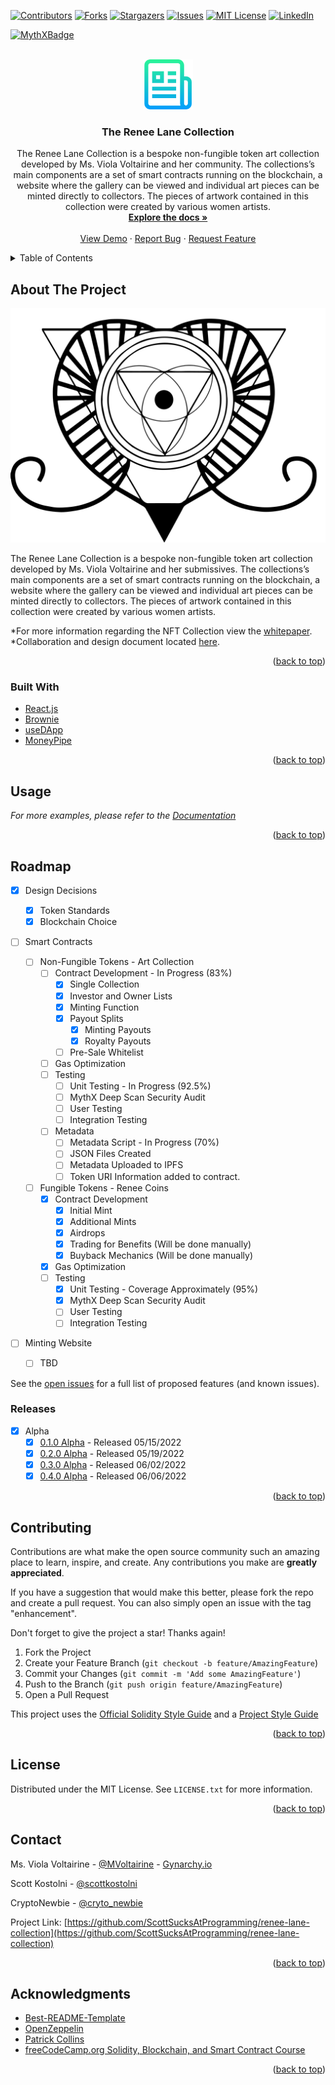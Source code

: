 <div  id="top"></div>
<!--
*** Thanks for checking out the Best-README-Template. If you have a suggestion
*** that would make this better, please fork the repo and create a pull request
*** or simply open an issue with the tag "enhancement".
*** Don't forget to give the project a star!
*** Thanks again! Now go create something AMAZING! :D
-->

<!-- PROJECT SHIELDS -->
<!--
*** I'm using markdown "reference style" links for readability.
*** Reference links are enclosed in brackets [ ] instead of parentheses ( ).
*** See the bottom of this document for the declaration of the reference variables
*** for contributors-url, forks-url, etc. This is an optional, concise syntax you may use.
*** https://www.markdownguide.org/basic-syntax/#reference-style-links
-->
<p align="center">

[![Contributors][contributors-shield]][contributors-url]
[![Forks][forks-shield]][forks-url] 
[![Stargazers][stars-shield]][stars-url]
[![Issues][issues-shield]][issues-url]
[![MIT License][license-shield]][license-url]
[![LinkedIn][linkedin-shield]][linkedin-url]

</p>
<p align="center">

[![MythXBadge](https://badgen.net/https/api.mythx.io/v1/projects/f4a48ee3-db16-414a-bc5b-e9c6e172473a/badge/data?cache=300&icon=https://raw.githubusercontent.com/ConsenSys/mythx-github-badge/main/logo_white.svg)](https://docs.mythx.io/dashboard/github-badges)

</p>

<!-- PROJECT LOGO -->
<br />
<div  align="center">
    <a  href="https://github.com/ScottSucksAtProgramming/renee-lane-collection">
    <img  src="/images/logo.png"  alt="Logo"  width="80"  height="80">
    </a>

<h3  align="center">The Renee Lane Collection</h3>

<p  align="center">
    The Renee Lane Collection is a bespoke non-fungible token art collection developed by Ms. Viola Voltairine and her community. The collections’s main components are a set of smart contracts running on the blockchain, a website where the gallery can be viewed and individual art pieces can be minted directly to collectors. The pieces of artwork contained in this collection were created by various women artists.
    <br />
    <a  href="https://github.com/ScottSucksAtProgramming/renee-lane-collection/tree/main/documentation"><strong>Explore the docs »</strong></a>
    <br />
    <br />
    <a  href="https://github.com/ScottSucksAtProgramming/renee-lane-collection">View Demo</a>
    ·
    <a  href="https://github.com/ScottSucksAtProgramming/renee-lane-collection/issues">Report Bug</a>
    ·
    <a  href="https://github.com/ScottSucksAtProgramming/renee-lane-collection/issues">Request Feature</a>
</p>

</div>

<!-- TABLE OF CONTENTS -->
<details>
    <summary>Table of Contents</summary>
    <ol>
        <li>
            <a  href="#about-the-project">About The Project</a>
            <ul>
                <li><a  href="#built-with">Built With</a></li>
            </ul>
        </li>
        <li>
            <a  href="#getting-started">Getting Started</a>
            <ul>
                <li><a  href="#prerequisites">Prerequisites</a></li>
                <li><a  href="#installation">Installation</a></li>
            </ul>
        </li>
        <li><a  href="#usage">Usage</a></li>
        <li><a  href="#roadmap">Roadmap</a></li>
        <li><a  href="#contributing">Contributing</a></li>
        <li><a  href="#license">License</a></li>
        <li><a  href="#contact">Contact</a></li>
        <li><a  href="#acknowledgments">Acknowledgments</a></li>
    </ol>
</details>

<!-- ABOUT THE PROJECT -->

## About The Project

[![Cathexis House Screen Shot][product-screenshot]](https://gynarchy.io)

The Renee Lane Collection is a bespoke non-fungible token art collection
developed by Ms. Viola Voltairine and her submissives. The collections’s main
components are a set of smart contracts running on the blockchain, a website
where the gallery can be viewed and individual art pieces can be minted
directly to collectors. The pieces of artwork contained in this collection were
created by various women artists.

*For more information regarding the NFT Collection view the
[whitepaper](https://assets.website-files.com/621167ee0b0a4ac70dfcf374/6223c38bdea9db9bbb79398f_ReneeLaneNFTCollection.pdf).
*Collaboration and design document located [here](https://bit.ly/rl_collab).

<p  align="right">(<a  href="#top">back to top</a>)</p>

### Built With

-   [React.js](https://reactjs.org/)
-   [Brownie](https://eth-brownie.readthedocs.io/)
-   [useDApp](https://usedapp.io/)
-   [MoneyPipe](https://moneypipe.xyz)

<p  align="right">(<a  href="#top">back to top</a>)</p>

<!-- GETTING STARTED -->
<!-- Temporarily Removed
## Getting Started

This is an example of how you may give instructions on setting up your project locally.

To get a local copy up and running follow these simple example steps.

### Prerequisites

This is an example of how to list things you need to use the software and how to install them.

* npm
    ```sh
npm install npm@latest -g
    ```
-->

<!-- Temporarily Removed

### Installation

_Below is an example of how you can instruct your audience on installing and setting up your app. This template doesn't rely on any external dependencies or services._

1. Get a free API Key at [https://example.com](https://example.com)
2. Clone the repo
   ```sh
   git clone https://github.com/your_username_/Project-Name.git
   ```
3. Install NPM packages
   ```sh
   npm install
   ```
4. Enter your API in `config.js`
   ```js
   const API_KEY = 'ENTER YOUR API';
   ```

<p align="right">(<a href="#top">back to top</a>)</p>
-->

<!-- USAGE EXAMPLES -->

## Usage

_For more examples, please refer to the
[Documentation](https://bit.ly/rl_collab)_

<p align="right">(<a href="#top">back to top</a>)</p>

<!-- ROADMAP -->

## Roadmap

-   [x] Design Decisions

    -   [x] Token Standards
    -   [x] Blockchain Choice

-   [ ] Smart Contracts

    -   [ ] Non-Fungible Tokens - Art Collection
        -   [ ] Contract Development - In Progress (83%)
            -   [x] Single Collection
            -   [x] Investor and Owner Lists
            -   [x] Minting Function
            -   [x] Payout Splits
                -   [x] Minting Payouts
                -   [x] Royalty Payouts
            -   [ ] Pre-Sale Whitelist
        -   [ ] Gas Optimization
        -   [ ] Testing
            -   [ ] Unit Testing - In Progress (92.5%)
            -   [ ] MythX Deep Scan Security Audit
            -   [ ] User Testing
            -   [ ] Integration Testing
        -   [ ] Metadata
            -   [ ] Metadata Script - In Progress (70%)
            -   [ ] JSON Files Created
            -   [ ] Metadata Uploaded to IPFS
            -   [ ] Token URI Information added to contract.
    -   [ ] Fungible Tokens - Renee Coins
        -   [x] Contract Development
            -   [x] Initial Mint
            -   [x] Additional Mints
            -   [x] Airdrops
            -   [x] Trading for Benefits (Will be done manually)
            -   [x] Buyback Mechanics (Will be done manually)
        -   [x] Gas Optimization
        -   [ ] Testing
            -   [x] Unit Testing - Coverage Approximately (95%)
            -   [x] MythX Deep Scan Security Audit
            -   [ ] User Testing
            -   [ ] Integration Testing

-   [ ] Minting Website
    -   [ ] TBD

See the
[open issues](https://github.com/ScottSucksAtProgramming/renee-lane-collection/issues)
for a full list of proposed features (and known issues).

### Releases

-   [x] Alpha
    -   [x] [0.1.0 Alpha](https://github.com/ScottSucksAtProgramming/renee-lane-collection/releases/tag/v0.1.0-alpha) -
            Released 05/15/2022
    -   [x] [0.2.0 Alpha](https://github.com/ScottSucksAtProgramming/renee-lane-collection/releases/tag/v0.2.0-alpha) -
            Released 05/19/2022
    -   [x] [0.3.0 Alpha](https://github.com/ScottSucksAtProgramming/renee-lane-collection/releases/tag/v0.3.0-alpha) -
            Released 06/02/2022
    -   [x] [0.4.0 Alpha](https://github.com/ScottSucksAtProgramming/renee-lane-collection/releases/tag/v0.4.0-alpha) -
            Released 06/06/2022

<p  align="right">(<a  href="#top">back to top</a>)</p>

<!-- CONTRIBUTING -->

## Contributing

Contributions are what make the open source community such an amazing place to
learn, inspire, and create. Any contributions you make are **greatly
appreciated**.

If you have a suggestion that would make this better, please fork the repo and
create a pull request. You can also simply open an issue with the tag
"enhancement".

Don't forget to give the project a star! Thanks again!

1. Fork the Project
2. Create your Feature Branch (`git checkout -b feature/AmazingFeature`)
3. Commit your Changes (`git commit -m 'Add some AmazingFeature'`)
4. Push to the Branch (`git push origin feature/AmazingFeature`)
5. Open a Pull Request

This project uses the
[Official Solidity Style Guide](https://docs.soliditylang.org/en/v0.8.14/style-guide.html)
and a
[Project Style Guide](https://github.com/ScottSucksAtProgramming/renee-lane-collection/blob/main/documentation/StyleGuide.md)

<p  align="right">(<a  href="#top">back to top</a>)</p>

<!-- LICENSE -->

## License

Distributed under the MIT License. See `LICENSE.txt` for more information.

<p  align="right">(<a  href="#top">back to top</a>)</p>

<!-- CONTACT -->

## Contact

Ms. Viola Voltairine - [@MVoltairine](https://twitter.com/@MVoltairine) -
[Gynarchy.io](https://www.gynarchy.io/)

Scott Kostolni - [@scottkostolni](https://twitter.com/@scottkostolni)

CryptoNewbie - [@cryto_newbie](https://twitter.com/cryto_newbie)

Project Link:
[https://github.com/ScottSucksAtProgramming/renee-lane-collection](https://github.com/ScottSucksAtProgramming/renee-lane-collection)

<p  align="right">(<a  href="#top">back to top</a>)</p>

<!-- ACKNOWLEDGMENTS -->

## Acknowledgments

-   [Best-README-Template](https://github.com/othneildrew/Best-README-Template)
-   [OpenZeppelin](https://openzeppelin.com/)
-   [Patrick Collins](https://github.com/PatrickAlphaC)
-   [freeCodeCamp.org Solidity, Blockchain, and Smart Contract Course](https://www.youtube.com/watch?v=M576WGiDBdQ)

<p  align="right">(<a  href="#top">back to top</a>)</p>

<!-- MARKDOWN LINKS & IMAGES -->

<!-- https://www.markdownguide.org/basic-syntax/#reference-style-links -->

[contributors-shield]:
    https://img.shields.io/github/contributors/ScottSucksAtProgramming/renee-lane-collection.svg?style=for-the-badge
[contributors-url]:
    https://github.com/ScottSucksAtProgramming/renee-lane-collection/graphs/contributors
[forks-shield]:
    https://img.shields.io/github/forks/ScottSucksAtProgramming/renee-lane-collection.svg?style=for-the-badge
[forks-url]:
    https://github.com/ScottSucksAtProgramming/renee-lane-collection/network/members
[stars-shield]:
    https://img.shields.io/github/stars/ScottSucksAtProgramming/renee-lane-collection.svg?style=for-the-badge
[stars-url]:
    https://github.com/ScottSucksAtProgramming/renee-lane-collection/stargazers
[issues-shield]:
    https://img.shields.io/github/issues/ScottSucksAtProgramming/renee-lane-collection.svg?style=for-the-badge
[issues-url]:
    https://github.com/ScottSucksAtProgramming/renee-lane-collection/issues
[license-shield]:
    https://img.shields.io/github/license/ScottSucksAtProgramming/renee-lane-collection.svg?style=for-the-badge
[license-url]:
    https://github.com/ScottSucksAtProgramming/renee-lane-collection/blob/master/LICENSE.txt
[linkedin-shield]:
    https://img.shields.io/badge/-LinkedIn-black.svg?style=for-the-badge&logo=linkedin&colorB=555
[linkedin-url]: https://linkedin.com/in/scottkostolni
[product-screenshot]: images/cathexis-house-logo.jpeg

